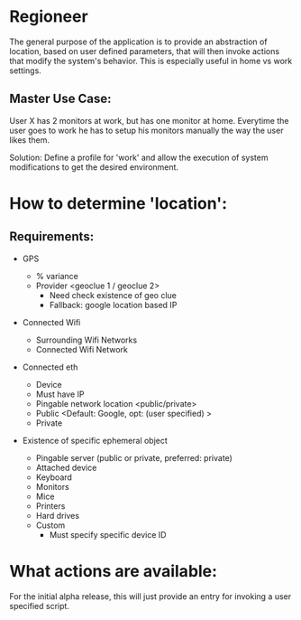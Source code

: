 # Regioneer

The general purpose of the application is to provide an abstraction of location, based on user defined parameters, that will then invoke actions that modify the system's behavior. This is especially useful in home vs work settings.

## Master Use Case:

User X has 2 monitors at work, but has one monitor at home. Everytime the user goes to work he has to setup his monitors manually the way the user likes them.

Solution: Define a profile for 'work' and allow the execution of system modifications to get the desired environment.

# How to determine 'location':

## Requirements:

* GPS
    * % variance <user specified>
    * Provider <geoclue 1 / geoclue 2>
        * Need check existence of geo clue
        * Fallback: google location based IP
* Connected Wifi
    * Surrounding Wifi Networks
    * Connected Wifi Network
* Connected eth
    * Device
    * Must have IP
    * Pingable network location <public/private>
    * Public <Default: Google, opt: (user specified) >
    * Private <user specified>

* Existence of specific ephemeral object
    * Pingable server (public or private, preferred: private)
    * Attached device
    * Keyboard
    * Monitors
    * Mice
    * Printers
    * Hard drives
    * Custom
        * Must specify specific device ID


# What actions are available:

For the initial alpha release, this will just provide an entry for invoking a user specified script.